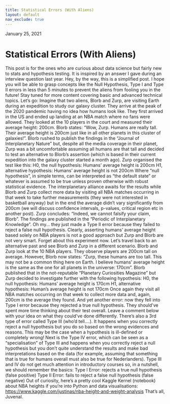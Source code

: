 ```yaml
---
title: Statistical Errors (With Aliens)
layout: default
nav_exclude: true
---
```

January 25, 2021
# Statistical Errors (With Aliens)

This post is for the ones who are curious about data science but fairly new to stats and hypothesis testing. It is inspired by an answer I gave during an interview question last year.
Hey, by the way, this is a simplified post. I hope you will be able to grasp concepts like the Null Hypothesis, Type I and Type II errors in less than 5 minutes to prevent the aliens from fooling you in the future! Stay tuned for more content covering basic and advanced technical topics. 
Let’s go:
Imagine that two aliens, Blorb and Zurp, are visiting Earth during an expedition to study our galaxy cluster. They arrive at the peak of the 2020 pandemic having no idea how humans look like. They first arrived in the US and ended up landing at an NBA match where no fans were allowed. They looked at the 10 players in the court and measured their average height: 200cm. 
Blorb states: “Wow, Zurp. Humans are really tall. Their average height is 200cm just like in all other planets in this cluster of galaxies!”. Blorb rushed to publish the findings in the “Journal of Interplanetary Nature” but, despite all the media coverage in their planet, Zurp was a bit uncomfortable assuming all humans are that tall and decided to test an alternative to Blorb’s assertion (which is based in their current expedition into the galaxy cluster started a month ago).
Zurp organised the test like this:
H0, the null hypothesis: Humans’ average height is 200cm
H1, alternative hypothesis: Humans’ average height is not 200cm
Where “null hypothesis”, in simple terms, can be interpreted as “the default state” or whatever is assumed to be true unless proven otherwise with robust statistical evidence.
The interplanetary alliance awaits for the results while Blorb and Zurp collect more data by visiting all NBA matches occurring in that week to take further measurements (they were not interested in basketball anyway) but in the end the average didn’t vary significantly from 200cm (we will discuss confidence intervals, p-values, critical region etc in another post). Zurp concludes: “Indeed, we cannot falsify your claim, Blorb”. The findings are published in the “Periodic of Interplanetary Knowledge”. Oh my… they just made a Type II error because they failed to reject a false null hypothesis. 
Clearly, asserting humans’ average height based solely on NBA players is not a good approach but Zurp and Blorb are not very smart.
Forget about this experiment now. Let’s travel back to an alternative past and see Blorb and Zurp in a different scenario.
Blorb and Zurp look at the 10 NBA players. They observe players are 200cm tall on average. However, Blorb now states: “Zurp, these humans are too tall. This may not be a common thing here on Earth. I believe humans’ average height is the same as the one for all planets in the universe: 170cm”. Blorb published that in the not-reputable “Planetary Curiosities Magazine” but Zurp decided to investigate further with the following hypothesis:
H0, the null hypothesis: Humans’ average height is 170cm
H1, alternative hypothesis: Human’s average height is not 170cm
Once again they visit all NBA matches occurring on that week to collect more data and, again, 200cm is the average they found. And yet another error: now they fell into Type I error because they rejected a true null hypothesis. 
They should've spent more time thinking about their test overall. Leave a comment below with your idea on what they could've done differently.
There’s also a 3rd type of error called Type III (who’d tell.…). It happens when you correctly reject a null hypothesis but you do so based on the wrong evidences and reasons. This may be the case when  a hypothesis is ill-defined or completely wrong!
Next is the Type IV error, which can be seen as a “specialisation” of Type III and happens when you correctly reject a null hypothesis but you don’t quite understand the results and make bad interpretations based on the data (for example, assuming that something that is true for humans overall must also be true for Nederlanders).
Type III and IV do not get much attention in introductory courses so, in a nutshell, we should remember the basics: 
Type I Error:  rejects a true null hypothesis (false positive)
Type II Error: fails to reject a false null hypothesis (false negative)
Out of curiosity, here’s a pretty cool Kaggle Kernel (notebook) about NBA heights if you’re into Python and data visualisations: https://www.kaggle.com/justinas/nba-height-and-weight-analysis 
That’s all, Juvenal.


